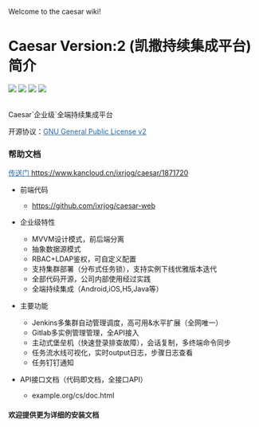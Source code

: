 Welcome to the caesar wiki!

# Caesar Version:2 (凯撒持续集成平台) 简介
<img src="https://img.shields.io/badge/version-1.1.0-brightgreen.svg"></img>
<img src="https://img.shields.io/badge/java-8-brightgreen.svg"></img> 
<img src="https://img.shields.io/badge/springboot-2.2.2.RELEASE-brightgreen.svg"></img> 
<img src="https://img.shields.io/badge/mysql-8-brightgreen.svg"></img> 

<br>
Caesar`企业级`全端持续集成平台


开源协议：<a style="color:#2b669a" href="http://www.gnu.org/licenses/old-licenses/gpl-2.0.html" target="_blank">GNU General Public License v2</a>

### 帮助文档

<a style="color:#2b669a" href="https://www.kancloud.cn/ixrjog/caesar/1871720" target="_blank">传送门 https://www.kancloud.cn/ixrjog/caesar/1871720</a>
+ 前端代码
  + https://github.com/ixrjog/caesar-web
  
+ 企业级特性
  + MVVM设计模式，前后端分离
  + 抽象数据源模式
  + RBAC+LDAP鉴权，可自定义配置
  + 支持集群部署（分布式任务锁），支持实例下线优雅版本迭代
  + 全部代码开源，公司内部使用经过实践
  + 全端持续集成（Android,iOS,H5,Java等）
  
+ 主要功能
  + Jenkins多集群自动管理调度，高可用&水平扩展（全网唯一）
  + Gitlab多实例管理管理，全API接入
  + 主动式堡垒机（快速登录排查故障），会话复制，多终端命令同步
  + 任务流水线可视化，实时output日志，步骤日志查看
  + 任务钉钉通知

+ API接口文档（代码即文档，全接口API）
  + example.org/cs/doc.html

#### 欢迎提供更为详细的安装文档
